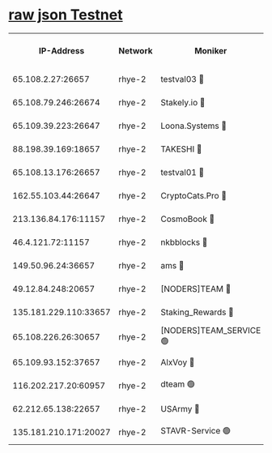 
[raw json Testnet](https://rpc-check.quickt.stavr.tech/quickt/rpc-quickt-result.json)
=


<table><tr><th>IP-Address</th><th>Network</th><th>Moniker</th><th>Latest Block Height</th><th>Earliest Block Height</th><th>Catching Up</th><th>Tx Index</th><th>Voting Power</th><th>Scan Time</th></tr><tr><td>65.108.2.27:26657</td><td>rhye-2</td><td>testval03 🔴</td><td>1171908</td><td>1</td><td>False</td><td>on</td><td>11002050</td><td>2024-03-09T12:34:42.208523304UTC</td></tr><tr><td>65.108.79.246:26674</td><td>rhye-2</td><td>Stakely.io 🔴</td><td>1171908</td><td>1</td><td>False</td><td>on</td><td>10010</td><td>2024-03-09T12:34:42.539399871UTC</td></tr><tr><td>65.109.39.223:26647</td><td>rhye-2</td><td>Loona.Systems 🔴</td><td>1171909</td><td>1</td><td>False</td><td>off</td><td>86949</td><td>2024-03-09T12:34:47.501667634UTC</td></tr><tr><td>88.198.39.169:18657</td><td>rhye-2</td><td>TAKESHI 🔴</td><td>1171909</td><td>1</td><td>False</td><td>off</td><td>40542</td><td>2024-03-09T12:34:48.075885673UTC</td></tr><tr><td>65.108.13.176:26657</td><td>rhye-2</td><td>testval01 🔴</td><td>1171909</td><td>1</td><td>False</td><td>on</td><td>13082010</td><td>2024-03-09T12:34:48.736515367UTC</td></tr><tr><td>162.55.103.44:26647</td><td>rhye-2</td><td>CryptoCats.Pro 🔴</td><td>1171915</td><td>1</td><td>False</td><td>off</td><td>9999</td><td>2024-03-09T12:35:20.685669724UTC</td></tr><tr><td>213.136.84.176:11157</td><td>rhye-2</td><td>CosmoBook 🔴</td><td>1171914</td><td>65301</td><td>False</td><td>off</td><td>1520417</td><td>2024-03-09T12:35:14.329485612UTC</td></tr><tr><td>46.4.121.72:11157</td><td>rhye-2</td><td>nkbblocks 🔴</td><td>1171907</td><td>70101</td><td>False</td><td>off</td><td>81084</td><td>2024-03-09T12:34:35.135640685UTC</td></tr><tr><td>149.50.96.24:36657</td><td>rhye-2</td><td>ams 🔴</td><td>1171912</td><td>133501</td><td>False</td><td>on</td><td>10732</td><td>2024-03-09T12:35:03.875292849UTC</td></tr><tr><td>49.12.84.248:20657</td><td>rhye-2</td><td>[NODERS]TEAM 🔴</td><td>1171911</td><td>146001</td><td>False</td><td>on</td><td>59690</td><td>2024-03-09T12:35:01.504055498UTC</td></tr><tr><td>135.181.229.110:33657</td><td>rhye-2</td><td>Staking_Rewards 🔴</td><td>1171909</td><td>149101</td><td>False</td><td>on</td><td>9900</td><td>2024-03-09T12:34:47.832264869UTC</td></tr><tr><td>65.108.226.26:30657</td><td>rhye-2</td><td>[NODERS]TEAM_SERVICE 🟢</td><td>1171909</td><td>241501</td><td>False</td><td>on</td><td>0</td><td>2024-03-09T12:34:48.391214809UTC</td></tr><tr><td>65.109.93.152:37657</td><td>rhye-2</td><td>AlxVoy 🔴</td><td>1171908</td><td>315173</td><td>False</td><td>on</td><td>150351</td><td>2024-03-09T12:34:39.551608025UTC</td></tr><tr><td>116.202.217.20:60957</td><td>rhye-2</td><td>dteam 🟢</td><td>1171908</td><td>421794</td><td>False</td><td>on</td><td>0</td><td>2024-03-09T12:34:45.140114823UTC</td></tr><tr><td>62.212.65.138:22657</td><td>rhye-2</td><td>USArmy 🔴</td><td>1129000</td><td>1102501</td><td>False</td><td>on</td><td>58774</td><td>2024-03-09T12:34:41.868270661UTC</td></tr><tr><td>135.181.210.171:20027</td><td>rhye-2</td><td>STAVR-Service 🟢</td><td>1171911</td><td>1168501</td><td>False</td><td>on</td><td>0</td><td>2024-03-09T12:34:59.227238524UTC</td></tr></table>